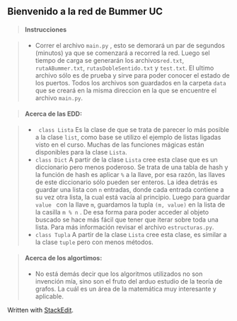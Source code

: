 ## Bienvenido a la red de Bummer UC

> #### Instrucciones

>-  Correr el archivo ```main.py``` , esto se demorará un par de segundos (minutos) ya que se comenzará a recorred la red. Luego sel tiempo de carga se generarán los archivos```red.txt```,  ```rutaABummer.txt```,  ```rutasDobleSentido.txt``` y ```test.txt```. El ultimo archivo sólo es de prueba y sirve para poder conocer el estado de los puertos. Todos los archivos son guardados en la carpeta ```data``` que se creará en la misma direccion en la que se encuentre el archivo ```main.py```.

> #### Acerca de las EDD:

>-  ``` class Lista``` 
>Es la clase de que se trata de parecer lo más posible a la clase ```list```, como base se utilizo el ejemplo de listas ligadas visto en el curso.  Muchas de las funciones mágicas están disponibles para la clase ```Lista```.
>- ```class Dict```
>A partir de la clase ```Lista``` cree esta clase que es un diccionario pero menos poderoso. Se trata de una tabla de hash y la función de hash es aplicar ```%``` a la llave, por esa razón, las llaves de este diccionario sólo pueden ser enteros. La idea detrás es guardar una lista con ```n``` entradas, donde cada entrada contiene a su vez otra lista, la cual está vacía al principio.  Luego para guardar ```value ``` con la llave ```m```, guardamos la tupla ```(m, value)``` en la lista de la casilla ```m % n``` . De esa forma para poder acceder al objeto buscado se hace más fácil que tener que iterar sobre toda una lista. Para más información revisar el archivo ```estructuras.py```.
>- ```class Tupla```
> A partir de la clase ```Lista``` cree esta clase, es similar a la clase ```tuple``` pero con menos métodos.
 
> #### Acerca de los algortimos:
>- No está demás decir que los algoritmos utilizados no son invención mía, sino  son el fruto del arduo estudio de la teoría de grafos. La cuál es un área de la matemática muy interesante y aplicable.

 Written with [StackEdit](https://stackedit.io/).
